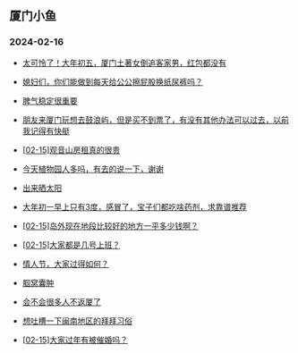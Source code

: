 ## 厦门小鱼 
### 2024-02-16

+ [太可怜了！大年初五，厦门土著女倒追客家男，红包都没有](http://bbs.xmfish.com/read-htm-tid-18146077.html)

+ [媳妇们，你们能做到每天给公公擦屁股换纸尿裤吗？](http://bbs.xmfish.com/read-htm-tid-18146067.html)

+ [脾气稳定很重要](http://bbs.xmfish.com/read-htm-tid-18146083.html)

+ [朋友来厦门玩想去鼓浪屿，但是买不到票了，有没有其他办法可以过去，以前我记得有快艇](http://bbs.xmfish.com/read-htm-tid-18146118.html)

+ [[02-15]观音山房租真的很贵](http://bbs.xmfish.com/read-htm-tid-18146145.html)

+ [今天植物园人多吗，有去的说一下，谢谢](http://bbs.xmfish.com/read-htm-tid-18146066.html)

+ [出来晒太阳](http://bbs.xmfish.com/read-htm-tid-18146130.html)

+ [大年初一早上只有3度，感冒了，宝子们都吃啥药剂，求靠谱推荐](http://bbs.xmfish.com/read-htm-tid-18146106.html)

+ [[02-15]岛外现在地段比较好的地方一平多少钱啊？](http://bbs.xmfish.com/read-htm-tid-18146147.html)

+ [[02-15]大家都是几号上班？](http://bbs.xmfish.com/read-htm-tid-18146091.html)

+ [情人节，大家过得如何？](http://bbs.xmfish.com/read-htm-tid-18146069.html)

+ [腘窝囊肿](http://bbs.xmfish.com/read-htm-tid-18146128.html)

+ [会不会很多人不返厦了](http://bbs.xmfish.com/read-htm-tid-18146257.html)

+ [想吐槽一下闽南地区的拜拜习俗](http://bbs.xmfish.com/read-htm-tid-18146250.html)

+ [[02-15]大家过年有被催婚吗？](http://bbs.xmfish.com/read-htm-tid-18146234.html)

